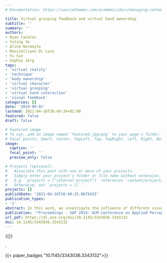 ```yaml
---
# Documentation: https://sourcethemes.com/academic/docs/managing-content/

title: Virtual grasping feedback and virtual hand ownership
subtitle: ''
summary: ''
authors:
- Ryan Canales
- Yuting Ye
- Aline Normoyle
- Massimiliano Di Luca
- Yu Sun
- Sophie Jörg
tags:
- 'virtual reality'
- 'technique'
- 'body ownership'
- 'virtual character'
- 'virtual grasping'
- 'virtual hand interaction'
- 'visual feedback'
categories: []
date: '2019-09-01'
lastmod: 2021-04-16T20:49:26+02:00
featured: false
draft: false

# Featured image
# To use, add an image named `featured.jpg/png` to your page's folder.
# Focal points: Smart, Center, TopLeft, Top, TopRight, Left, Right, BottomLeft, Bottom, BottomRight.
image:
  caption: ''
  focal_point: ''
  preview_only: false

# Projects (optional).
#   Associate this post with one or more of your projects.
#   Simply enter your project's folder or file name without extension.
#   E.g. `projects = ["internal-project"]` references `content/project/deep-learning/index.md`.
#   Otherwise, set `projects = []`.
projects: []
publishDate: '2021-04-16T18:49:25.867543Z'
publication_types:
- '1'
abstract: In this work, we investigate the influence of different visualizations on a manipulation task in virtual reality (VR). Without the haptic feedback of the real world, grasping in VR might result in intersections with virtual objects. As people are highly sensitive when it comes to perceiving collisions, it might look more appealing to avoid intersections and visualize non-colliding hand motions. However, correcting the position of the hand or fingers results in a visual-proprioceptive discrepancy and must be used with caution. Furthermore, the lack of haptic feedback in the virtual world might result in slower actions as a user might not know exactly when a grasp has occurred. This reduced performance could be remediated with adequate visual feedback. In this study, we analyze the performance, level of ownership, and user preference of eight different visual feedback techniques for virtual grasping. Three techniques show the tracked hand (with or without grasping feedback), even if it intersects with the grasped object. Another three techniques display a hand without intersections with the object, called outer hand, simulating the look of a real world interaction. One visualization is a compromise between the two groups, showing both a primary outer hand and a secondary tracked hand. Finally, in the last visualization the hand disappears during the grasping activity. In an experiment, users perform a pick-and-place task for each feedback technique. We use high fidelity marker-based hand tracking to control the virtual hands in real time. We found that the tracked hand visualizations result in better performance, however, the outer hand visualizations were preferred. We also find indications that ownership is higher with the outer hand visualizations.
publication: '*Proceedings - SAP 2019: ACM Conference on Applied Perception*'
url_pdf: https://dl.acm.org/doi/10.1145/3343036.3343132
doi: 10.1145/3343036.3343132
---
```


{{<youtube id="hI8joIgPwUM">}}

.

{{< paper_badges "10.1145/3343036.3343132">}}
